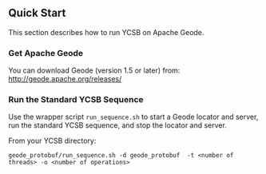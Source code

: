<!--
Copyright (c) 2014 - 2016 YCSB contributors. All rights reserved.

Licensed under the Apache License, Version 2.0 (the "License"); you
may not use this file except in compliance with the License. You
may obtain a copy of the License at

http://www.apache.org/licenses/LICENSE-2.0

Unless required by applicable law or agreed to in writing, software
distributed under the License is distributed on an "AS IS" BASIS,
WITHOUT WARRANTIES OR CONDITIONS OF ANY KIND, either express or
implied. See the License for the specific language governing
permissions and limitations under the License. See accompanying
LICENSE file.
-->

## Quick Start

This section describes how to run YCSB on Apache Geode.

### Get Apache Geode

You can download Geode (version 1.5 or later) from: http://geode.apache.org/releases/

### Run the Standard YCSB Sequence

Use the wrapper script `run_sequence.sh` to start a Geode locator and server, run the standard YCSB
sequence, and stop the locator and server.

From your YCSB directory:
```
geode_protobuf/run_sequence.sh -d geode_protobuf  -t <number of threads> -o <number of operations>
```
